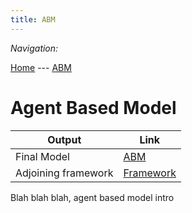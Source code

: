 ```yaml
---
title: ABM
---
```


*Navigation:*

[Home](https://adamjohnst21.github.io/website/) --- [ABM](https://adamjohnst21.github.io/agent_based_model/)




# Agent Based Model



Output | Link
--|--
Final Model | [ABM](https://github.com/adamjohnst21/agent_based_model/blob/master/model9.py)
Adjoining framework | [Framework]()



Blah blah blah, agent based model intro 
